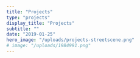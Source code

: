 ```yaml
---
title: "Projects"
type: "projects"
display_title: "Projects"
subtitle: ""
date: "2019-01-25"
hero_image: "/uploads/projects-streetscene.png"
# image: "/uploads/1984991.png"
---
```

